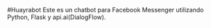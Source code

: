 #Huayrabot
Este es un chatbot para Facebook Messenger utilizando Python, Flask y api.ai(DialogFlow).